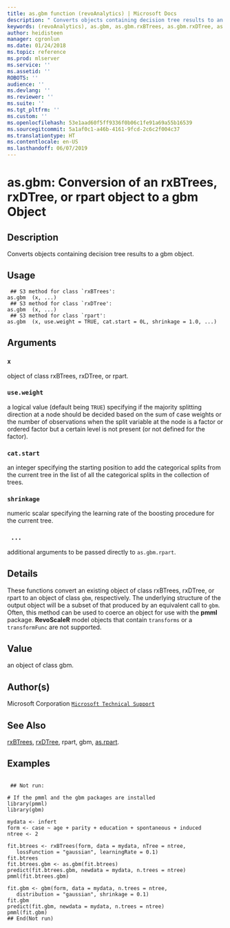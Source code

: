 ```yaml
---
title: as.gbm function (revoAnalytics) | Microsoft Docs
description: " Converts objects containing decision tree results to an gbm object. "
keywords: (revoAnalytics), as.gbm, as.gbm.rxBTrees, as.gbm.rxDTree, as.gbm.rpart, category, models
author: heidisteen
manager: cgronlun
ms.date: 01/24/2018
ms.topic: reference
ms.prod: mlserver
ms.service: ''
ms.assetid: ''
ROBOTS: ''
audience: ''
ms.devlang: ''
ms.reviewer: ''
ms.suite: ''
ms.tgt_pltfrm: ''
ms.custom: ''
ms.openlocfilehash: 53e1aad60f5ff9336f0b06c1fe91a69a55b16539
ms.sourcegitcommit: 5a1af0c1-a46b-4161-9fcd-2c6c2f004c37
ms.translationtype: HT
ms.contentlocale: en-US
ms.lasthandoff: 06/07/2019
---
```

 # <a name="asgbm-conversion-of-an-rxbtrees-rxdtree-or-rpart-object-to-a-gbm-object"></a>as.gbm: Conversion of an rxBTrees, rxDTree, or rpart object to a gbm Object 
 ## <a name="description"></a>Description

Converts objects containing decision tree results to a gbm object.


 ## <a name="usage"></a>Usage

```   
 ## S3 method for class `rxBTrees':
as.gbm  (x, ...)
 ## S3 method for class `rxDTree':
as.gbm  (x, ...)
 ## S3 method for class `rpart':
as.gbm  (x, use.weight = TRUE, cat.start = 0L, shrinkage = 1.0, ...)

```

 ## <a name="arguments"></a>Arguments



 ### `x`
  object of class rxBTrees, rxDTree, or rpart. 


 ### `use.weight`
  a logical value (default being `TRUE`) specifying if the majority splitting direction  at a node should be decided based on the sum of case weights or the number of observations when the split variable at the node is a factor or ordered factor  but a certain level is not present (or not defined for the factor). 


 ### `cat.start`
  an integer specifying the starting position to add the categorical splits from the current tree  in the list of all the categorical splits in the collection of trees. 


 ### `shrinkage`
  numeric scalar specifying the learning rate of the boosting procedure for the current tree. 


 ### ` ...`
 additional arguments to be passed directly to `as.gbm.rpart`. 




 ## <a name="details"></a>Details

These functions convert an existing object of class rxBTrees, rxDTree, or rpart to an object of class `gbm`, respectively.
The underlying structure of the output object will be a subset of that produced by an equivalent call to `gbm`. Often, this method can be used to coerce an object for use with the **pmml** package.
**RevoScaleR** model objects that contain `transforms` or a `transformFunc` are not supported.



 ## <a name="value"></a>Value

an object of class gbm.


 ## <a name="authors"></a>Author(s)
 Microsoft Corporation [`Microsoft Technical Support`](https://go.microsoft.com/fwlink/?LinkID=698556&clcid=0x409)


 ## <a name="see-also"></a>See Also

[rxBTrees](rxBTrees.md), [rxDTree](rxDTree.md), rpart, gbm, [as.rpart](as.rpart.md).


 ## <a name="examples"></a>Examples

 ```

  ## Not run:

# If the pmml and the gbm packages are installed 
library(pmml)
library(gbm)

mydata <- infert
form <- case ~ age + parity + education + spontaneous + induced
ntree <- 2

fit.btrees <- rxBTrees(form, data = mydata, nTree = ntree, 
    lossFunction = "gaussian", learningRate = 0.1)
fit.btrees
fit.btrees.gbm <- as.gbm(fit.btrees)
predict(fit.btrees.gbm, newdata = mydata, n.trees = ntree)
pmml(fit.btrees.gbm)

fit.gbm <- gbm(form, data = mydata, n.trees = ntree,
    distribution = "gaussian", shrinkage = 0.1)
fit.gbm
predict(fit.gbm, newdata = mydata, n.trees = ntree)
pmml(fit.gbm)
 ## End(Not run) 
```





